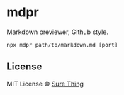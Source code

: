 # mdpr

Markdown previewer, Github style.

```
npx mdpr path/to/markdown.md [port]
```

## License

MIT License © [Sure Thing](https://github.com/sure-thing)
